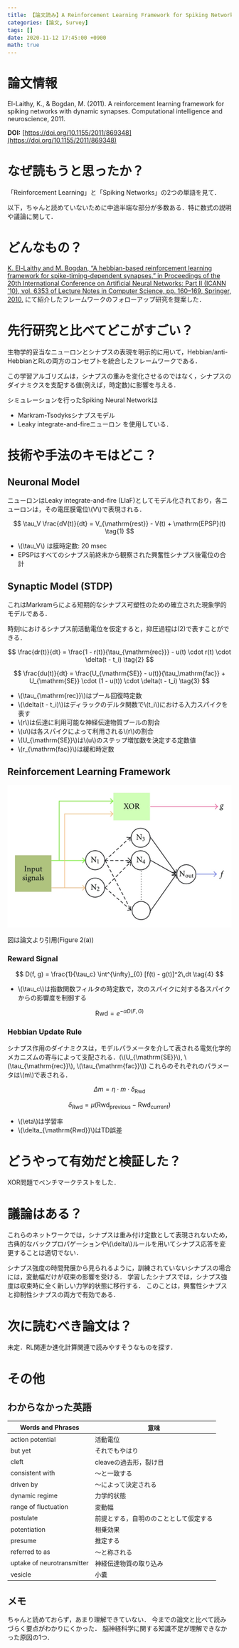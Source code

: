 ```yaml
---
title: 【論文読み】A Reinforcement Learning Framework for Spiking Networks with Dynamic Synapses
categories: [論文, Survey]
tags: []
date: 2020-11-12 17:45:00 +0900
math: true
---
```


# 論文情報
El-Laithy, K., & Bogdan, M. (2011). A reinforcement learning framework for spiking networks with dynamic synapses. Computational intelligence and neuroscience, 2011.

**DOI:** [https://doi.org/10.1155/2011/869348](https://doi.org/10.1155/2011/869348)

# なぜ読もうと思ったか？
「Reinforcement Learning」と「Spiking Networks」の2つの単語を見て．


以下，ちゃんと読めていないために中途半端な部分が多数ある．特に数式の説明や議論に関して．


# どんなもの？
[K. El-Laithy and M. Bogdan, “A hebbian-based reinforcement learning framework for spike-timing-dependent synapses,” in Proceedings of the 20th International Conference on Artificial Neural Networks: Part II (ICANN ’10), vol. 6353 of Lecture Notes in Computer Science, pp. 160–169, Springer, 2010.](https://scholar.google.com/scholar_lookup?title=A%20hebbian-based%20reinforcement%20learning%20framework%20for%20spike-timing-dependent%20synapses&author=K.%20El-Laithy%20&author=M.%20Bogdan)
にて紹介したフレームワークのフォローアップ研究を提案した．


# 先行研究と比べてどこがすごい？
生物学的妥当なニューロンとシナプスの表現を明示的に用いて，Hebbian/anti-HebbianとRLの両方のコンセプトを統合したフレームワークである．

この学習アルゴリズムは，シナプスの重みを変化させるのではなく，シナプスのダイナミクスを支配する値(例えば，時定数)に影響を与える．

シミュレーションを行ったSpiking Neural Networkは
- Markram-Tsodyksシナプスモデル
- Leaky integrate-and-fireニューロン
を使用している．

# 技術や手法のキモはどこ？
## Neuronal Model
ニューロンはLeaky integrate-and-fire (LIaF)としてモデル化されており，各ニューロンは，その電圧膜電位\\(V\\)で表現される．

$$ \tau_V \frac{dV(t)}{dt} = V_{\mathrm{rest}} - V(t) + \mathrm{EPSP}(t) \tag{1} $$

- \\(\tau_V\\) は膜時定数: 20 msec
- EPSPはすべてのシナプス前終末から観察された興奮性シナプス後電位の合計

## Synaptic Model (STDP)
これはMarkramらによる短期的なシナプス可塑性のための確立された現象学的モデルである．

時刻tにおけるシナプス前活動電位を仮定すると，抑圧過程は(2)で表すことができる．

$$ \frac{dr(t)}{dt} = \frac{1 - r(t)}{\tau_{\mathrm{rec}}} - u(t) \cdot r(t) \cdot \delta(t - t_i) \tag{2} $$

$$ \frac{du(t)}{dt} = \frac{U_{\mathrm{SE}} - u(t)}{\tau_\mathrm{fac}} + U_{\mathrm{SE}} \cdot (1 - u(t)) \cdot \delta(t - t_i) \tag{3} $$

- \\(\tau_{\mathrm{rec}}\\)はプール回復時定数
- \\(\delta(t - t_i)\\)はディラックのデルタ関数で\\(t_i\\)における入力スパイクを表す
- \\(r\\)は伝達に利用可能な神経伝達物質プールの割合
- \\(u\\)は各スパイクによって利用される\\(r\\)の割合
- \\(U_{\mathrm{SE}}\\)は\\(u\\)のステップ増加数を決定する定数値
- \\(r_{\mathrm{fac}}\\)は緩和時定数

## Reinforcement Learning Framework

![Figure 2(a)](/assets/img/posts/2020-11-12-RL-framework-for-Spiking-Networks-with-Dynamic-Synapses/fig2a.jpg)

図は論文より引用(Figure 2(a))

### Reward Signal

$$ D(f, g) = \frac{1}{\tau_c} \int^{\infty}_{0} [f(t) - g(t)]^2\,dt \tag{4} $$

- \\(\tau_c\\)は指数関数フィルタの時定数で，次のスパイクに対する各スパイクからの影響度を制御する

$$ \mathrm{Rwd} = e^{-\alpha D(F,G)} \tag{5} $$

### Hebbian Update Rule
シナプス作用のダイナミクスは，モデルパラメータを介して表される電気化学的メカニズムの寄与によって支配される．(\\(U_{\mathrm{SE}}\\), \\(\tau_{\mathrm{rec}}\\), \\(\tau_{\mathrm{fac}}\\))
これらのそれぞれのパラメータは\\(m\\)で表される．

$$ \Delta m = \eta \cdot m \cdot \delta_{\mathrm{Rwd}} \tag{6} $$

$$ \delta_{\mathrm{Rwd}} = \mu (\mathrm{Rwd}_{\mathrm{previous}} - \mathrm{Rwd}_{\mathrm{current}}) \tag{7} $$

- \\(\eta\\)は学習率
- \\(\delta_{\mathrm{Rwd}}\\)はTD誤差

# どうやって有効だと検証した？
XOR問題でベンチマークテストをした．

# 議論はある？
これらのネットワークでは，シナプスは重み付け定数として表現されないため，古典的なバックプロパゲーションや\\(\delta\\)ルールを用いてシナプス応答を変更することは適切でない．

シナプス強度の時間発展から見られるように，訓練されていないシナプスの場合には，変動幅だけが収束の影響を受ける．
学習したシナプスでは，シナプス強度は収束時に全く新しい力学的状態に移行する．
このことは，興奮性シナプスと抑制性シナプスの両方で有効である．


# 次に読むべき論文は？
未定．RL関連か進化計算関連で読みやすそうなものを探す．

# その他
## わからなかった英語

| Words and Phrases | 意味 |
| --- | --- |
| action potential | 活動電位 |
| but yet | それでもやはり |
| cleft | cleaveの過去形，裂け目 |
| consistent with | 〜と一致する |
| driven by | 〜によって決定される |
| dynamic regime | 力学的状態 |
| range of fluctuation | 変動幅 |
| postulate | 前提とする，自明ののこととして仮定する |
| potentiation | 相乗効果 |
| presume | 推定する |
| referred to as | 〜と称される |
| uptake of neurotransmitter | 神経伝達物質の取り込み |
| vesicle | 小嚢 |


## メモ
ちゃんと読めておらず，あまり理解できていない．
今までの論文と比べて読みづらく要点がわかりにくかった．
脳神経科学に関する知識不足が理解できなかった原因の1つ．

